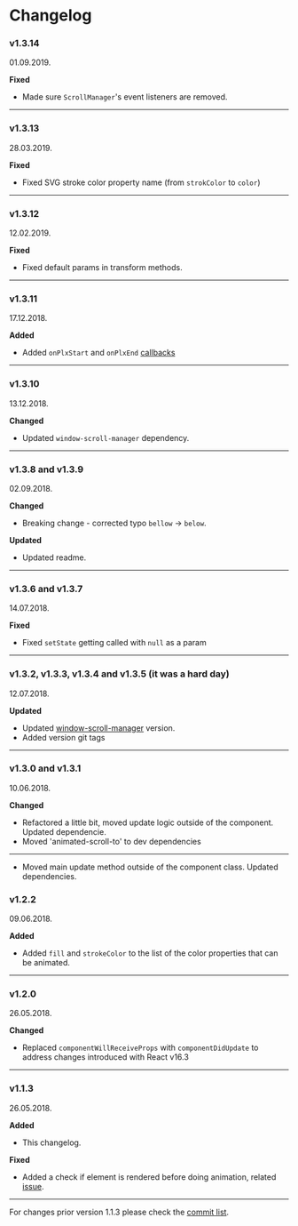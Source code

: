 # Changelog

### v1.3.14

01.09.2019.

**Fixed**

* Made sure `ScrollManager`'s event listeners are removed.

-----

### v1.3.13

28.03.2019.

**Fixed**

* Fixed SVG stroke color property name (from `strokColor` to `color`)

-----

### v1.3.12

12.02.2019.

**Fixed**

* Fixed default params in transform methods.

-----

### v1.3.11

17.12.2018.

**Added**

* Added `onPlxStart` and `onPlxEnd` [callbacks](https://github.com/Stanko/react-plx/pull/48)

-----

### v1.3.10

13.12.2018.

**Changed**

* Updated `window-scroll-manager` dependency.

-----

### v1.3.8 and v1.3.9

02.09.2018.

**Changed**

* Breaking change - corrected typo `bellow` -> `below`.

**Updated**

* Updated readme.

-----

### v1.3.6 and v1.3.7

14.07.2018.

**Fixed**

* Fixed `setState` getting called with `null` as a param

-----

### v1.3.2, v1.3.3, v1.3.4 and v1.3.5 (it was a hard day)

12.07.2018.

**Updated**

* Updated [window-scroll-manager](https://github.com/Stanko/window-scroll-manager) version.
* Added version git tags

-----

### v1.3.0 and v1.3.1

10.06.2018.

**Changed**

* Refactored a little bit, moved update logic outside of the component. Updated dependencie.
* Moved 'animated-scroll-to' to dev dependencies

-----

* Moved main update method outside of the component class. Updated dependencies.

### v1.2.2

09.06.2018.

**Added**

* Added `fill` and `strokeColor` to the list of the color properties that can be animated.


-----

### v1.2.0

26.05.2018.

**Changed**

* Replaced `componentWillReceiveProps` with `componentDidUpdate` to address changes introduced with React v16.3


-----


### v1.1.3

26.05.2018.

**Added**

* This changelog.

**Fixed**

* Added a check if element is rendered before doing animation, related [issue](https://github.com/Stanko/react-plx/issues/17).


-----

For changes prior version 1.1.3 please check the [commit list](https://github.com/Stanko/react-plx/commits/master).
